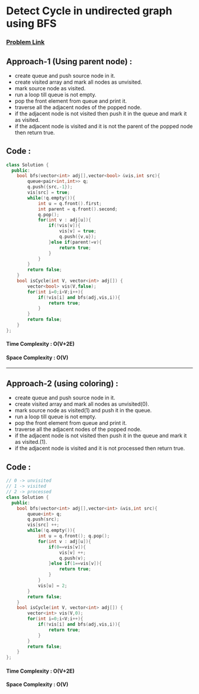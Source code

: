 # Detect Cycle in undirected graph using BFS
### [Problem Link](https://practice.geeksforgeeks.org/problems/detect-cycle-in-an-undirected-graph/1)

## Approach-1 (Using parent node) : 
* create queue and push source node in it.
* create visited array and mark all nodes as unvisited.
* mark source node as visited.
* run a loop till queue is not empty.
* pop the front element from queue and print it.
* traverse all the adjacent nodes of the popped node.
* if the adjacent node is not visited then push it in the queue and mark it as visited.
* if the adjacent node is visited and it is not the parent of the popped node then return true.

## Code : 
```cpp
class Solution {
  public:
    bool bfs(vector<int> adj[],vector<bool> &vis,int src){
        queue<pair<int,int>> q;
        q.push({src,-1});
        vis[src] = true;
        while(!q.empty()){
            int u = q.front().first;
            int parent = q.front().second;
            q.pop();
            for(int v : adj[u]){
                if(!vis[v]){
                    vis[v] = true;
                    q.push({v,u});
                }else if(parent!=v){
                    return true;
                }
            }
        }
        return false;
    }
    bool isCycle(int V, vector<int> adj[]) {
        vector<bool> vis(V,false);
        for(int i=0;i<V;i++){
            if(!vis[i] and bfs(adj,vis,i)){
                return true;
            }
        }
        return false;
    }
};

```

#### Time Complexity : O(V+2E)
#### Space Complexity : O(V)

---

## Approach-2 (using coloring) : 
* create queue and push source node in it.
* create visited array and mark all nodes as unvisited(0).
* mark source node as visited(1) and push it in the queue.
* run a loop till queue is not empty.
* pop the front element from queue and print it.
* traverse all the adjacent nodes of the popped node.
* if the adjacent node is not visited then push it in the queue and mark it as visited.(1).
* if the adjacent node is visited and it is not processed then return true.


## Code : 
```cpp
// 0 -> unvisited
// 1 -> visited
// 2 -> processed
class Solution {
  public:
    bool bfs(vector<int> adj[],vector<int> &vis,int src){
        queue<int> q;
        q.push(src);
        vis[src] ++;
        while(!q.empty()){
            int u = q.front(); q.pop();
            for(int v : adj[u]){
                if(0==vis[v]){
                    vis[v] ++;
                    q.push(v);
                }else if(1==vis[v]){
                    return true;
                }
            }
            vis[u] = 2;
        }
        return false;
    }
    bool isCycle(int V, vector<int> adj[]) {
        vector<int> vis(V,0);
        for(int i=0;i<V;i++){
            if(!vis[i] and bfs(adj,vis,i)){
                return true;
            }
        }
        return false;
    }
};

```

#### Time Complexity : O(V+2E)
#### Space Complexity : O(V)